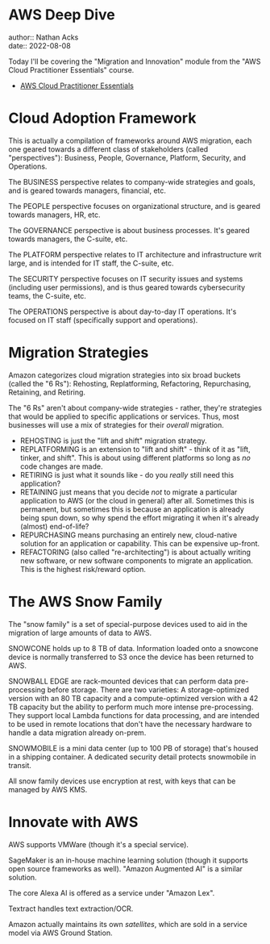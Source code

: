 # AWS Deep Dive

author:: Nathan Acks  
date:: 2022-08-08

Today I'll be covering the "Migration and Innovation" module from the "AWS Cloud Practitioner Essentials" course.

* [AWS Cloud Practitioner Essentials](https://www.aws.training/learningobject/curriculum?id=27076)

# Cloud Adoption Framework

This is actually a compilation of frameworks around AWS migration, each one geared towards a different class of stakeholders (called "perspectives"): Business, People, Governance, Platform, Security, and Operations.

The BUSINESS perspective relates to company-wide strategies and goals, and is geared towards managers, financial, etc.

The PEOPLE perspective focuses on organizational structure, and is geared towards managers, HR, etc.

The GOVERNANCE perspective is about business processes. It's geared towards managers, the C-suite, etc.

The PLATFORM perspective relates to IT architecture and infrastructure writ large, and is intended for IT staff, the C-suite, etc.

The SECURITY perspective focuses on IT security issues and systems (including user permissions), and is thus geared towards cybersecurity teams, the C-suite, etc.

The OPERATIONS perspective is about day-to-day IT operations. It's focused on IT staff (specifically support and operations).

# Migration Strategies

Amazon categorizes cloud migration strategies into six broad buckets (called the "6 Rs"): Rehosting, Replatforming, Refactoring, Repurchasing, Retaining, and Retiring.

The "6 Rs" aren't about company-wide strategies - rather, they're strategies that would be applied to specific applications or services. Thus, most businesses will use a mix of strategies for their *overall* migration.

* REHOSTING is just the "lift and shift" migration strategy.
* REPLATFORMING is an extension to "lift and shift" - think of it as "lift, tinker, and shift". This is about using different platforms so long as *no* code changes are made.
* RETIRING is just what it sounds like - do you *really* still need this application?
* RETAINING just means that you decide *not* to migrate a particular application to AWS (or the cloud in general) after all. Sometimes this is permanent, but sometimes this is because an application is already being spun down, so why spend the effort migrating it when it's already (almost) end-of-life?
* REPURCHASING means purchasing an entirely new, cloud-native solution for an application or capability. This can be expensive up-front.
* REFACTORING (also called "re-architecting") is about actually writing new software, or new software components to migrate an application. This is the highest risk/reward option.

# The AWS Snow Family

The "snow family" is a set of special-purpose devices used to aid in the migration of large amounts of data to AWS.

SNOWCONE holds up to 8 TB of data. Information loaded onto a snowcone device is normally transferred to S3 once the device has been returned to AWS.

SNOWBALL EDGE are rack-mounted devices that can perform data pre-processing before storage. There are two varieties: A storage-optimized version with an 80 TB capacity and a compute-optimized version with a 42 TB capacity but the ability to perform much more intense pre-processing. They support local Lambda functions for data processing, and are intended to be used in remote locations that don't have the necessary hardware to handle a data migration already on-prem.

SNOWMOBILE is a mini data center (up to 100 PB of storage) that's housed in a shipping container. A dedicated security detail protects snowmobile in transit.

All snow family devices use encryption at rest, with keys that can be managed by AWS KMS.

# Innovate with AWS

AWS supports VMWare (though it's a special service).

SageMaker is an in-house machine learning solution (though it supports open source frameworks as well). "Amazon Augmented AI" is a similar solution.

The core Alexa AI is offered as a service under "Amazon Lex".

Textract handles text extraction/OCR.

Amazon actually maintains its own *satellites*, which are sold in a service model via AWS Ground Station.
